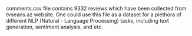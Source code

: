 comments.csv file contains 9332 reviews which have been collected from tvseans.az website. One could use this file as a dataset for a plethora of different NLP (Natural - Language Processing) tasks, including text generation, sentiment analysis, and etc.
